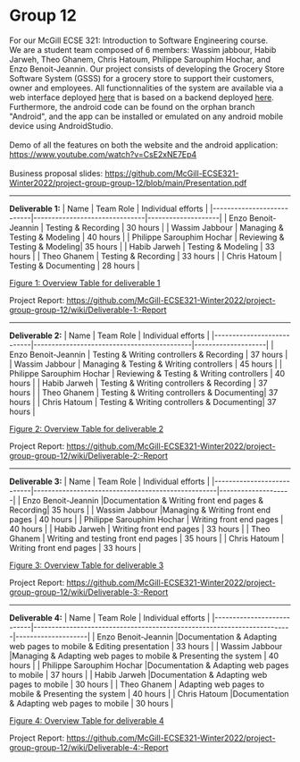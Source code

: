 # Group 12

For our McGill ECSE 321: Introduction to Software Engineering course. <br>
We are a student team composed of 6 members: Wassim jabbour, Habib Jarweh, Theo Ghanem, Chris Hatoum, Philippe Sarouphim Hochar, and Enzo Benoit-Jeannin. Our project consists of developing the Grocery Store Software System (GSSS) for a grocery store to support their customers, owner and employees. All functionnalities of the system are available via a web interface deployed [here](https://grocerystore-frontend.herokuapp.com/) that is based on a backend deployed [here](https://grocerystore-backend.herokuapp.com/). Furthermore, the android code can be found on the orphan branch "Android", and the app can be installed or emulated on any android mobile device using AndroidStudio.
<br><br>
Demo of all the features on both the website and the android application: https://www.youtube.com/watch?v=CsE2xNE7Ep4
<br><br>
Business proposal slides: https://github.com/McGill-ECSE321-Winter2022/project-group-group-12/blob/main/Presentation.pdf

  ***
**Deliverable 1:**
| Name                      |     Team Role                 | Individual efforts |
|---------------------------|-------------------------------|--------------------|
| Enzo Benoit-Jeannin       | Testing & Recording           |      30 hours      |
| Wassim Jabbour            | Managing & Testing & Modeling |      40 hours      |
| Philippe Sarouphim Hochar | Reviewing & Testing & Modeling|      35 hours      |
| Habib Jarweh              | Testing & Modeling            |      33 hours      |
| Theo Ghanem               | Testing & Recording           |      33 hours      |
| Chris Hatoum              | Testing & Documenting         |      28 hours      |
  
  <ins>Figure 1: Overview Table for deliverable 1</ins>
  
  Project Report: https://github.com/McGill-ECSE321-Winter2022/project-group-group-12/wiki/Deliverable-1:-Report

***
**Deliverable 2:**
| Name                      |               Team Role                    | Individual efforts |
|---------------------------|--------------------------------------------|--------------------|
| Enzo Benoit-Jeannin       | Testing & Writing controllers & Recording  |      37 hours      |
| Wassim Jabbour            | Managing & Testing & Writing controllers   |      45 hours      |
| Philippe Sarouphim Hochar | Reviewing & Testing & Writing controllers  |      40 hours      |
| Habib Jarweh              | Testing & Writing controllers & Recording  |      37 hours      |
| Theo Ghanem               | Testing & Writing controllers & Documenting|      37 hours      |
| Chris Hatoum              | Testing & Writing controllers & Documenting|      37 hours      |
  
  <ins>Figure 2: Overview Table for deliverable 2</ins>
  
   Project Report: https://github.com/McGill-ECSE321-Winter2022/project-group-group-12/wiki/Deliverable-2:-Report
   
   

***
**Deliverable 3:**
| Name                      |               Team Role                           | Individual efforts |
|---------------------------|---------------------------------------------------|--------------------|
| Enzo Benoit-Jeannin       |Documentation & Writing front end pages & Recording|   35    hours      |
| Wassim Jabbour            |Managing & Writing front end pages                 |   40    hours      |
| Philippe Sarouphim Hochar |  Writing front end pages                          |    40   hours      |
| Habib Jarweh              |  Writing front end pages                          |    33   hours      |
| Theo Ghanem               | Writing and testing front end pages               |    35   hours      |
| Chris Hatoum              |   Writing front end pages                         |    33   hours      |
  
  <ins>Figure 3: Overview Table for deliverable 3</ins>
  
   Project Report: https://github.com/McGill-ECSE321-Winter2022/project-group-group-12/wiki/Deliverable-3:-Report
 
 
 
***   
**Deliverable 4:**
| Name                      |               Team Role                                                | Individual efforts |
|---------------------------|------------------------------------------------------------------------|--------------------|
| Enzo Benoit-Jeannin       |Documentation & Adapting web pages to mobile & Editing presentation     |      33   hours      |
| Wassim Jabbour            |Managing & Adapting web pages to mobile & Presenting the system         |      40 hours      |
| Philippe Sarouphim Hochar |Documentation & Adapting web pages to mobile                            |      37 hours      |
| Habib Jarweh              |Documentation & Adapting web pages to mobile                            |      30   hours      |
| Theo Ghanem               | Adapting web pages to mobile & Presenting the system                   |      40 hours      |
| Chris Hatoum              |Documentation & Adapting web pages to mobile                            |      30   hours      |
  
  <ins>Figure 4: Overview Table for deliverable 4</ins> 
  
   Project Report: https://github.com/McGill-ECSE321-Winter2022/project-group-group-12/wiki/Deliverable-4:-Report
